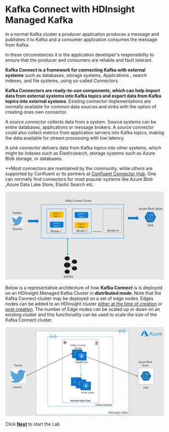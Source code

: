 # Kafka Connect with HDInsight Managed Kafka 

In a normal Kafka cluster a producer application produces a message and publishes it to Kafka and a consumer application consumes the message from Kafka. 

In these circumstances it is the application developer's responsibility to ensure that the producer and consumers are reliable and fault tolerant. 

**Kafka Connect is a framework for connecting Kafka with external systems**  such as databases, storage systems, Applications , search indexes, and file systems, using so-called  _Connectors_.

**Kafka Connectors are ready-to-use components, which can help import data from external systems into Kafka topics and export data from Kafka topics into external systems**. Existing connector implementations are normally available for common data sources and sinks with the option of creating ones own connector.

A  _source connector_ collects data from a system. Source systems can be entire databases, applications or message brokers. A source connector could also collect metrics from application servers into Kafka topics, making the data available for stream processing with low latency.

A  _sink connector_  delivers data from Kafka topics into other systems, which might be indexes such as Elasticsearch, storage systems such as Azure Blob storage, or databases.

**Most connectors are maintained by the community, while others are supported by Confluent or its partners at [Confluent Connector Hub](https://www.confluent.io/hub/). One can normally find connectors for most popular systems like Azure Blob ,Azure Data Lake Store, Elastic Search etc. 


![HDInsight Kafka Schema Registry](https://github.com/arnabganguly/Kafkaconnect/blob/master/images/pic1.png)




Below is a representative architecture of how **Kafka Connect** is  is deployed on an HDInsight Managed Kafka Cluster in **distributed mode**. Note that the Kafka Connect cluster may be deployed on a set of edge nodes. Edges nodes 
can be added to an HDInsight cluster [either at the time of creation](https://docs.microsoft.com/en-us/azure/hdinsight/hdinsight-apps-use-edge-node#add-an-edge-node-when-creating-a-cluster) or [post creation](https://docs.microsoft.com/en-us/azure/hdinsight/hdinsight-apps-use-edge-node#add-an-edge-node-to-an-existing-cluster). 
The number of Edge nodes can be scaled up or down on an existing cluster and this functionality can be used to scale the size of the Kafka Connect cluster.

![HDInsight Kafka Schema Registry](https://github.com/arnabganguly/Kafkaconnect/blob/master/images/pic2.png)

Click [**Next**](https://github.com/arnabganguly/Kafkaconnect/blob/master/HDInsightManagedKafka.md) to start the Lab 


<!--stackedit_data:
eyJoaXN0b3J5IjpbMTg0NDM3NzU2MSw3MjUzMjY5MjQsMTQ2MD
k3NDgwNCw4MDE1ODIyMjIsMTkwNTAzMDc3LDEyNjI5MDc1NjMs
LTE4NTU1ODE0NjMsMTYzNTcxMzc1NSwtOTcwNjA5MTk1LDIwMj
MyOTgwNzMsLTQ0MDU4Mzk2NywtMTI2Njc3MDUyNSwxNDkxNTM2
NjEsNjU1ODMxOTQ5LDg1MjMwMTQ1NSwyNzA1Mzk2NjldfQ==
-->